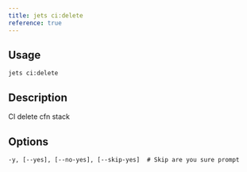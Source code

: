 ```yaml
---
title: jets ci:delete
reference: true
---
```


## Usage

    jets ci:delete

## Description

CI delete cfn stack


## Options

```
-y, [--yes], [--no-yes], [--skip-yes]  # Skip are you sure prompt
```

